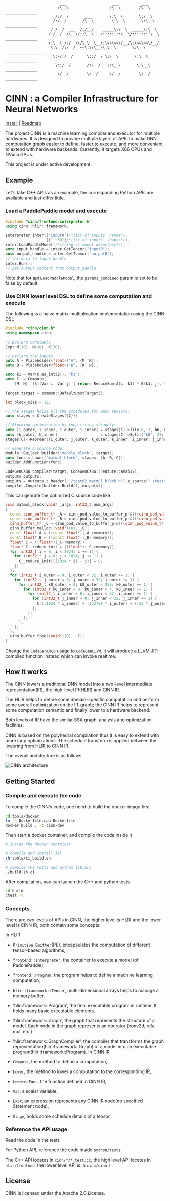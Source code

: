 ```
                        ___                    ___          ___     
                       /\__\                  /\  \        /\  \    ______________
                      /:/  /       ___        \:\  \       \:\  \   
                     /:/  /       /\__\        \:\  \       \:\  \  ______________
                    /:/  /  ___  /:/__/    _____\:\  \  _____\:\  \ 
                   /:/__/  /\__\/::\  \   /::::::::\__\/::::::::\__\ ______________
                   \:\  \ /:/  /\/\:\  \__\:\~~\~~\/__/\:\~~\~~\/__/
                    \:\  /:/  /  ~~\:\/\__\\:\  \       \:\  \       _________________
                     \:\/:/  /      \::/  / \:\  \       \:\  \     ______________
                      \::/  /       /:/  /   \:\__\       \:\__\    ______________
                       \/__/        \/__/     \/__/        \/__/    ______________

```


# CINN : a Compiler Infrastructure for Neural Networks


[Install](./docs/install.md) | 
[Roadmap](./docs/roadmap.md)

The project CINN is a machine learning compiler and executor for multiple hardwares. 
It is designed to provide multiple layers of APIs to make DNN computation graph easier to define,  faster to execute, and more convenient to extend with hardware backends.
Currently, it targets X86 CPUs and NVidia GPUs.

This project is under active development. 

## Example

Let's take C++ APIs as an example, the corresponding Python APIs are available and just differ little.

### Load a PaddlePaddle model and execute

```c++
#include "cinn/frontend/interpreter.h"
using cinn::hlir::framework;

Interpreter inter({"input0"}/*list of inputs' names*/, 
                  {{1, 30}}/*list of inputs' shapes*/);
inter.LoadPaddleModel(/*string of model directory*/);
auto input_handle = inter.GetTensor("input0");
auto output_handle = inter.GetTensor("output0");
// set data to input_handle
inter.Run();
// get output content from output_handle
```
Note that for api `LoadPaddleModel`, the `params_combined` param is set to be false by default.

### Use CINN lower level DSL to define some computation and execute

The following is a naive matrix-multiplication implementation using the CINN DSL

```c++
#include "cinn/cinn.h"
using namespace cinn;

// Declare constants
Expr M(10), N(20), K(30);

// Declare the inputs 
auto A = Placeholder<float>("A", {M, K});
auto B = Placeholder<float>("B", {K, N});

auto k1 = Var(K.as_int32(), "k1");
auto C  = Compute(
    {M, N}, [&](Var i, Var j) { return ReduceSum(A(i, k1) * B(k1, j), {k1}); }, "C");

Target target = common::DefaultHostTarget();

int block_size = 32;

// The stages holds all the schedules for each tensors.
auto stages = CreateStages({C});

// Blocking optimization by loop tiling stragety.
auto [i_outer, i_inner, j_outer, j_inner] = stages[C]->Tile(0, 1, bn, bn);
auto [k_outer, k_inner]                   = stages[C]->Split("k0", 4);
stages[C]->Reorder({i_outer, j_outer, k_outer, k_inner, i_inner, j_inner});

// Generate C source code:
Module::Builder builder("module_block", target);
auto func = Lower("matmul_block", stages, {A, B, C});
builder.AddFunction(func);

CodeGenCX86 compiler(target, CodeGenCX86::Feature::AVX512);
Outputs outputs;
outputs = outputs.c_header("./test02_matmul_block.h").c_source("./test02_matmul_block.cc");
compiler.Compile(builder.Build(), outputs);
```

This can genrate the optimized C source code like

```c++
void matmul_block(void* _args, int32_t num_args)
{
  const cinn_buffer_t* _A = cinn_pod_value_to_buffer_p(&(((cinn_pod_value_t*)(_args))[0]));
  const cinn_buffer_t* _B = cinn_pod_value_to_buffer_p(&(((cinn_pod_value_t*)(_args))[1]));
  cinn_buffer_t* _C = cinn_pod_value_to_buffer_p(&(((cinn_pod_value_t*)(_args))[2]));
  cinn_buffer_malloc((void*)(0), _C);
  const float* A = ((const float*)(_A->memory));
  const float* B = ((const float*)(_B->memory));
  float* C = ((float*)(_C->memory));
  float* C__reduce_init = ((float*)(_C->memory));
  for (int32_t i = 0; i < 1024; i += 1) {
    for (int32_t j = 0; j < 1024; j += 1) {
      C__reduce_init[((1024 * i) + j)] = 0;
    };
  };
  for (int32_t i_outer = 0; i_outer < 32; i_outer += 1) {
    for (int32_t j_outer = 0; j_outer < 32; j_outer += 1) {
      for (int32_t k0_outer = 0; k0_outer < 256; k0_outer += 1) {
        for (int32_t k0_inner = 0; k0_inner < 4; k0_inner += 1) {
          for (int32_t i_inner = 0; i_inner < 32; i_inner += 1) {
            for (int32_t j_inner = 0; j_inner < 32; j_inner += 1) {
              C[((1024 * i_inner) + ((32768 * i_outer) + ((32 * j_outer) + j_inner)))] = (C[((1024 * i_inner) + ((32768 * i_outer) + ((32 * j_outer) + j_inner)))] + (A[((1024 * i_inner) + ((32768 * i_outer) + ((4 * k0_outer) + k0_inner)))] * B[((32 * j_outer) + ((1024 * k0_inner) + ((4096 * k0_outer) + j_inner)))]));
            };
          };
        };
      };
    };
  };
  cinn_buffer_free((void*)(0), _C);
}
```

Change the `CodeGenCX86` usage to `CodeGenLLVM`, it will produce a LLVM JIT-compiled function instead which can invoke realtime.

## How it works

The CINN lowers a traditional DNN model into a two-level intermediate representation(IR), the high-level IR(HLIR) and CINN IR.

The HLIR helps to define some domain-specific computation and perform some overall optimization on the IR-graph; 
the CINN IR helps to represent some computation semantic and finally lower to a hardware backend.

Both levels of IR have the similar SSA graph, analysis and optimization facilities.

CINN is based on the polyhedral compilation thus it is easy to extend with more loop optimizations.
The schedule transform is applied between the lowering from HLIR to CINN IR.

The overall architecture is as follows

![CINN architecture](./docs/images/cinn-architecutre.png)


##  Getting Started

### Compile and execute the code
To compile the CINN's code, one need to build the docker image first

```sh
cd tools/docker
ln -s Dockerfile.cpu Dockerfile
docker build . -t cinn-dev
```

Then start a docker container, and compile the code inside it

```sh
# inside the docker container

# compile and install isl
sh tools/ci_build.sh

# compile the tests and python library
./build.sh ci
```

After compilation, you can launch the C++ and python tests
```sh
cd build
ctest -V
```

### Concepts
There are two levels of APIs in CINN, the higher level is HLIR and the lower level is CINN IR, both contain some concepts.

In HLIR

- `Primitive Emitter`(PE), encapsulates the computation of different tensor-based algorithms,
- `frontend::Interpreter`, the container to execute a model (of PaddlePaddle),
- `frontend::Program`, the program helps to define a machine learning computation,
- `hlir::framework::Tensor`, multi-dimensional arrays helps to manage a memory buffer.
- 'hlir::framework::Program', the final executable program in runtime. It holds many basic executable elements. 
- 'hlir::framework::Graph', the graph that represents the structure of a model. Each node in the graph represents an operator (conv2d, relu, mul, etc.).
- 'hlir::framework::GraphCompiler', the compiler that transforms the graph representation(hlir::framework::Graph) of a model into an executable program(hlir::framework::Program).
In CINN IR

- `Compute`, the method to define a computation,
- `Lower`, the method to lower a computation to the corresponding IR,
- `LoweredFunc`, the function defined in CINN IR,
- `Var`, a scalar variable,
- `Expr`, an expression represents any CINN IR node(no specified Statement node),
- `Stage`, holds some schedule details of a tensor,

### Reference the API usage
Read the code in the tests

For Python API, reference the code inside `python/tests`.

The C++ API locates in `cinn/*/*_test.cc`, the high level API locates in `hlir/frontend`, the lower level API is in `cinn/cinn.h`.

## License

CINN is licensed under the Apache 2.0 License.
